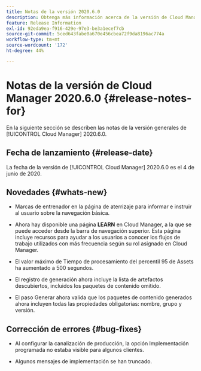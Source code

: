 ```yaml
---
title: Notas de la versión 2020.6.0
description: Obtenga más información acerca de la versión de Cloud Manager 2020.6.0
feature: Release Information
exl-id: 92eda9ea-f916-429e-97e3-be3a1ecef7cb
source-git-commit: 5ced643fabe0a670e456cbea72f9da8196ac774a
workflow-type: tm+mt
source-wordcount: '172'
ht-degree: 44%

---
```


# Notas de la versión de Cloud Manager 2020.6.0 {#release-notes-for}

En la siguiente sección se describen las notas de la versión generales de [!UICONTROL Cloud Manager] 2020.6.0.

## Fecha de lanzamiento {#release-date}

La fecha de la versión de [!UICONTROL Cloud Manager] 2020.6.0 es el 4 de junio de 2020.

## Novedades {#whats-new}

* Marcas de entrenador en la página de aterrizaje para informar e instruir al usuario sobre la navegación básica.

* Ahora hay disponible una página **LEARN** en Cloud Manager, a la que se puede acceder desde la barra de navegación superior. Esta página incluye recursos para ayudar a los usuarios a conocer los flujos de trabajo utilizados con más frecuencia según su rol asignado en Cloud Manager.

* El valor máximo de Tiempo de procesamiento del percentil 95 de Assets ha aumentado a 500 segundos.

* El registro de generación ahora incluye la lista de artefactos descubiertos, incluidos los paquetes de contenido omitido.

* El paso Generar ahora valida que los paquetes de contenido generados ahora incluyen todas las propiedades obligatorias: nombre, grupo y versión.

## Corrección de errores {#bug-fixes}

* Al configurar la canalización de producción, la opción Implementación programada no estaba visible para algunos clientes.

* Algunos mensajes de implementación se han truncado.
